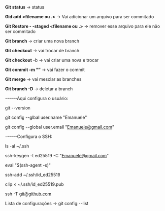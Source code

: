 **Git status** → status

**Gid add <filename ou .>** → Vai adicionar um arquivo para ser commitado

**Git Restore - -staged <filename ou .>** → remover esse arquivo para ele não ser commitado

**Git branch** <branchname> → criar uma nova branch

**Git checkout** <branchname> → vai trocar de branch

**Git checkout** -b <branchname> → vai criar uma nova e trocar

**Git commit -m “<description>”** → vai fazer o commit

**Git merge** <branchname> → vai mesclar as branches

**Git branch -D <branchname>** → deletar a branch

------Aqui configura o usuário:

git --version

git config --glbal user.name "Emanuele"

git config --global user.email "Emanuele@gmail.com"


------Configura o SSH:

ls -al ~/.ssh

ssh-keygen -t ed25519 -C "Emanuele@gmail.com"

eval "$(ssh-agent -s)"

ssh-add ~/.ssh/id_ed25519

clip < ~/.ssh/id_ed25519.pub

ssh -T git@github.com

Lista de configurações -> git config --list